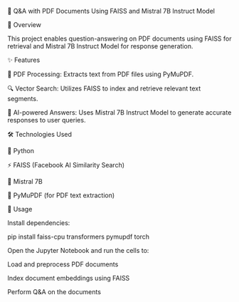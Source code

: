 📄 Q&A with PDF Documents Using FAISS and Mistral 7B Instruct Model

📝 Overview

This project enables question-answering on PDF documents using FAISS for retrieval and Mistral 7B Instruct Model for response generation.

✨ Features

📖 PDF Processing: Extracts text from PDF files using PyMuPDF.

🔍 Vector Search: Utilizes FAISS to index and retrieve relevant text segments.

🤖 AI-powered Answers: Uses Mistral 7B Instruct Model to generate accurate responses to user queries.

🛠️ Technologies Used

🐍 Python

⚡ FAISS (Facebook AI Similarity Search)

🤗 Mistral 7B

📄 PyMuPDF (for PDF text extraction)

🚀 Usage

Install dependencies:

pip install faiss-cpu transformers pymupdf torch

Open the Jupyter Notebook and run the cells to:

Load and preprocess PDF documents

Index document embeddings using FAISS

Perform Q&A on the documents


